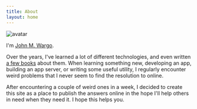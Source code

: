 ```yaml
---
title: About
layout: home
---
```


![avatar](/images/jmw-cartoon-200.png)

I'm [John M. Wargo](https://johnwargo.com). 

Over the years, I've learned a lot of different technologies, and even written [a few books](https://johnwargobooks.com) about them. When learning something new, developing an app, building an app server, or writing some useful utility, I regularly encounter weird problems that I never seem to find the resolution to online. 

After encountering a couple of weird ones in a week, I decided to create this site as a place to publish the answers online in the hope I'll help others in need when they need it. I hope this helps you.
